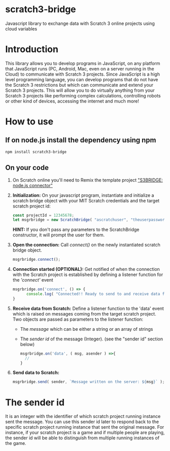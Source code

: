 # scratch3-bridge
Javascript library to exchange data with Scratch 3 online projects using cloud variables

# Introduction

This library allows you to develop programs in JavaScript, on any platform that JavaScript runs (PC, Android, Mac, even on a server running in the Cloud) to communicate with Scratch 3 projects. Since JavaScript is a high level programming language, you can develop programs that do not have the Scratch 3 restrictions but which can communicate and extend your Scratch 3 projects. This will allow you to do virtually anything from your Scratch 3 projects like performing complex calculations, controlling robots or other kind of devices, accessing the internet and much more! 

# How to use

## If on node.js install the dependency using npm
```bash
npm install scratch3-bridge
```

## On your code

  1. On Scratch online you'll need to Remix the template project ["S3BRIDGE: node.js connector"](https://scratch.mit.edu/projects/368606046/)

  2. __Initialization:__ On your javascript program, instantiate and initialize a scratch bridge object with your MIT Scratch credentials and the target scratch project id:
  
      ```javascript
      const projectId = 12345678;
      let msgrbridge = new ScratchBridge( "ascratchuser", "theuserpassword", projectId);
      ```
      __HINT:__ If you don't pass any parameters to the ScratchBridge constructor, it will prompt the user for them.
    
  3. __Open the connection:__ Call _connect()_ on the newly instantiated scratch bridge object.

      ```javascript
      msgrbridge.connect();
      ```
  4. __Connection started (OPTIONAL):__ Get notified of when the connection with the Scratch project is established by defining a listener function for the _'connect'_ event

      ```javascript
      msgrbridge.on('connect', () => {
            console.log( "Connected!! Ready to send to and receive data from Scratch."
      }
      ```

  5. __Receive data from Scratch:__ Define a listener function to the 'data' event which is raised on messages coming from the target scratch project. Two objects are passed as parameters to the listener function:  
      - The _message_ which can be either a string or an array of strings
      - The _sender id_ of the message (Integer).  (see the "sender id" section below)
    
        ```javascript
        msgrbridge.on('data', ( msg, asender ) =>{
          // 
        }
        ```
  6. __Send data to Scratch:__ 
  
      ```javascript
      msgrbridge.send( sender, `Message written on the server: ${msg}` );
      ```


# The sender id

It is an integer with the identifier of which scratch project running instance sent the message. You can use this sender id later to respond back to the specific scratch project running instance that sent the original message. For instance, if your scratch project is a game and if multiple people are playing, the sender id will be able to distinguish from multiple running instances of the game.
